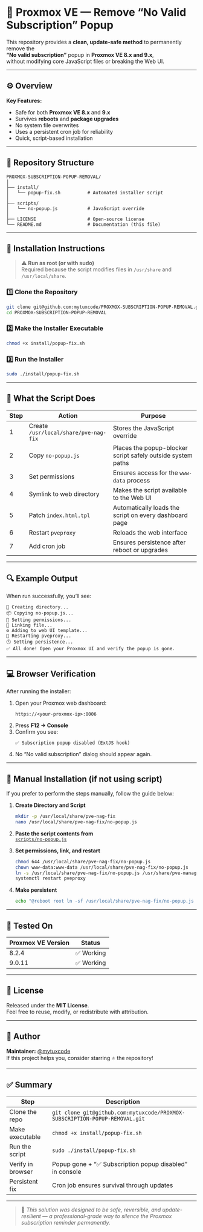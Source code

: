 # 🧩 Proxmox VE — Remove “No Valid Subscription” Popup

This repository provides a **clean, update-safe method** to permanently remove the  
**“No valid subscription”** popup in **Proxmox VE 8.x and 9.x**,  
without modifying core JavaScript files or breaking the Web UI.

---

## ⚙️ Overview

**Key Features:**
- Safe for both **Proxmox VE 8.x** and **9.x**
- Survives **reboots** and **package upgrades**
- No system file overwrites
- Uses a persistent cron job for reliability
- Quick, script-based installation

---

## 📂 Repository Structure

```
PROXMOX-SUBSCRIPTION-POPUP-REMOVAL/
│
├── install/
│   └── popup-fix.sh          # Automated installer script
│
├── scripts/
│   └── no-popup.js           # JavaScript override
│
├── LICENSE                   # Open-source license
└── README.md                 # Documentation (this file)
```

---

## 🚀 Installation Instructions

> **⚠️ Run as root (or with sudo)**  
> Required because the script modifies files in `/usr/share` and `/usr/local/share`.

### 1️⃣ Clone the Repository

```bash
git clone git@github.com:mytuxcode/PROXMOX-SUBSCRIPTION-POPUP-REMOVAL.git
cd PROXMOX-SUBSCRIPTION-POPUP-REMOVAL
```

### 2️⃣ Make the Installer Executable

```bash
chmod +x install/popup-fix.sh
```

### 3️⃣ Run the Installer

```bash
sudo ./install/popup-fix.sh
```

---

## 🧱 What the Script Does

| Step | Action | Purpose |
|------|---------|----------|
| 1 | Create `/usr/local/share/pve-nag-fix` | Stores the JavaScript override |
| 2 | Copy `no-popup.js` | Places the popup-blocker script safely outside system paths |
| 3 | Set permissions | Ensures access for the `www-data` process |
| 4 | Symlink to web directory | Makes the script available to the Web UI |
| 5 | Patch `index.html.tpl` | Automatically loads the script on every dashboard page |
| 6 | Restart `pveproxy` | Reloads the web interface |
| 7 | Add cron job | Ensures persistence after reboot or upgrades |

---

## 🔍 Example Output

When run successfully, you’ll see:

```
🧱 Creating directory...
📦 Copying no-popup.js...
🔧 Setting permissions...
🔗 Linking file...
⚙️ Adding to web UI template...
🧰 Restarting pveproxy...
🕓 Setting persistence...
✅ All done! Open your Proxmox UI and verify the popup is gone.
```

---

## 💻 Browser Verification

After running the installer:

1. Open your Proxmox web dashboard:
   ```
   https://<your-proxmox-ip>:8006
   ```
2. Press **F12 → Console**
3. Confirm you see:
   ```
   ✅ Subscription popup disabled (ExtJS hook)
   ```
4. No “No valid subscription” dialog should appear again.

---

## 🧠 Manual Installation (if not using script)

If you prefer to perform the steps manually, follow the guide below:

1. **Create Directory and Script**
   ```bash
   mkdir -p /usr/local/share/pve-nag-fix
   nano /usr/local/share/pve-nag-fix/no-popup.js
   ```

2. **Paste the script contents from**  
   [`scripts/no-popup.js`](scripts/no-popup.js)

3. **Set permissions, link, and restart**
   ```bash
   chmod 644 /usr/local/share/pve-nag-fix/no-popup.js
   chown www-data:www-data /usr/local/share/pve-nag-fix/no-popup.js
   ln -s /usr/local/share/pve-nag-fix/no-popup.js /usr/share/pve-manager/js/no-popup.js
   systemctl restart pveproxy
   ```

4. **Make persistent**
   ```bash
   echo "@reboot root ln -sf /usr/local/share/pve-nag-fix/no-popup.js /usr/share/pve-manager/js/no-popup.js && systemctl restart pveproxy" > /etc/cron.d/proxmox-nag-fix
   ```

---

## 🧩 Tested On

| Proxmox VE Version | Status |
|--------------------|--------|
| 8.2.4 | ✅ Working |
| 9.0.11 | ✅ Working |


---

## 🧰 License

Released under the **MIT License**.  
Feel free to reuse, modify, or redistribute with attribution.

---

## 🐧 Author

**Maintainer:** [@mytuxcode](https://github.com/mytuxcode)  
If this project helps you, consider starring ⭐ the repository!

---

## ✅ Summary

| Step | Description |
|------|--------------|
| Clone the repo | `git clone git@github.com:mytuxcode/PROXMOX-SUBSCRIPTION-POPUP-REMOVAL.git` |
| Make executable | `chmod +x install/popup-fix.sh` |
| Run the script | `sudo ./install/popup-fix.sh` |
| Verify in browser | Popup gone + “✅ Subscription popup disabled” in console |
| Persistent fix | Cron job ensures survival through updates |

---

> 💬 *This solution was designed to be safe, reversible, and update-resilient — a professional-grade way to silence the Proxmox subscription reminder permanently.*

